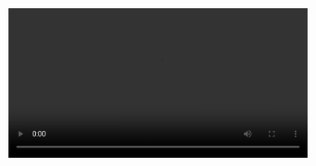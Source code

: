 <video width="600" controls>
  <source src="./screen-recording-of-browseragent.mp4" type="video/mp4">
  Your browser does not support the video tag.
</video>
